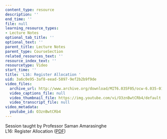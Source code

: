 ```yaml
---
content_type: resource
description: ''
end_time: ''
file: null
learning_resource_types:
- Lecture Notes
optional_tab_title: ''
optional_text: ''
parent_title: Lecture Notes
parent_type: CourseSection
related_resources_text: ''
resource_index_text: ''
resourcetype: Video
start_time: ''
title: 'L16: Register Allocation '
uid: 3a6c0e95-3af8-eead-5897-9ef2b2b9f9de
video_files:
  archive_url: http://www.archive.org/download/MIT6.035F05/ocw-6.035-01dec2005-220k.mp4
  video_captions_file: null
  video_thumbnail_file: https://img.youtube.com/vi/O3znBwtCRb4/default.jpg
  video_transcript_file: null
video_metadata:
  youtube_id: O3znBwtCRb4
---
```


Session taught by Professor Saman Amarasinghe  
L16: Register Allocation ([PDF](/courses/electrical-engineering-and-computer-science/6-035-computer-language-engineering-sma-5502-fall-2005/lecture-notes/13_registeralloc.pdf "Open in a new window."))